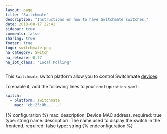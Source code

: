 ```yaml
---
layout: page
title: "Switchmate"
description: "Instructions on how to have Switchmate switches."
date: 2018-08-17 22:41
sidebar: true
comments: false
sharing: true
footer: true
logo: switchmate.png
ha_category: Switch
ha_release: 0.77
ha_iot_class: "Local Polling"
---
```


This `Switchmate` switch platform allow you to control Switchmate [devices]( https://www.mysimplysmarthome.com/products/switchmate-switches/).

To enable it, add the following lines to your `configuration.yaml`:

```yaml
switch:
  - platform: switchmate
    mac: 'cb:25:0b......'
```

{% configuration %}
mac:
  description: Device MAC address.
  required: true
  type: string
name:
  description: The name used to display the switch in the frontend.
  required: false
  type: string 
{% endconfiguration %}

